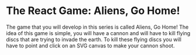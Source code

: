 # The React Game: Aliens, Go Home!

The game that you will develop in this series is called Aliens, Go Home! The idea of this game is simple, you will have a cannon and will have to kill flying discs that are trying to invade the earth. To kill these flying discs you will have to point and click on an SVG canvas to make your cannon shoot.
